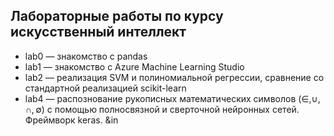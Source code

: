 ## Лабораторные работы по курсу искусственный интеллект

- lab0 — знакомство с pandas
- lab1 — знакомство с Azure Machine Learning Studio
- lab2 — реализация SVM и полиномиальной регрессии, сравнение со стандартной реализацией scikit-learn
- lab4 — распознование рукописных математических символов ($\in, \cup, \cap, \emptyset$) с помощью полносвязной и сверточной нейронных сетей. Фреймворк keras. &in
